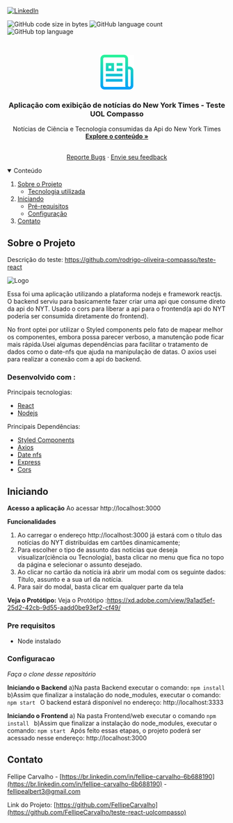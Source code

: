 [![LinkedIn][linkedin-shield]][linkedin-url]

![GitHub code size in bytes](https://img.shields.io/github/languages/code-size/FellipeCarvalho/teste-react-uolcompasso?label=Size)
![GitHub language count](https://img.shields.io/github/languages/count/FellipeCarvalho/teste-react-uolcompasso)
![GitHub top language](https://img.shields.io/github/languages/top/FellipeCarvalho/teste-react-uolcompasso)


<!-- PROJECT LOGO -->
<br />
<p align="center">
  <a href="https://github.com/FellipeCarvalho/teste-react-uolcompasso">
    <img src="readme-image.png" alt="Logo" width="80" height="80">
  </a>

  <h3 align="center"> Aplicação com exibição de notícias do New York Times - Teste UOL Compasso </h3>

  <p align="center">
    Notícias de Ciência e Tecnologia consumidas da Api do New York Times
    <br />
    <a href="https://github.com/FellipeCarvalho/teste-react-uolcompasso/"><strong>Explore o conteúdo »</strong></a>
    <br />
    <br />
<p align="center">
    <a href="https://github.com/FellipeCarvalho/teste-react-uolcompasso/issues">Reporte Bugs</a>
    ·
    <a href="https://api.whatsapp.com/send?phone=5541998290782&text=Ol%C3%A1%20Fellipe%2C%20gostaria%20de%20te%20dar%20o%20feedback%20sobre%20o%20seu%20Teste%20na%20UOL%20Compasso.">Envie seu feedback </a>
  </p>
</p>



<!-- TABLE OF CONTENTS -->
<details open="open">
  <summary>Conteúdo</summary>
  <ol>
    <li>
        <a href="#Sobre-o-Projeto">Sobre o Projeto</a>
        <ul>
          <li><a href="#desenvolvido-com">Tecnologia utilizada</a></li>
        </ul>
    </li>
      <li> 
         <a href="#Iniciando">Iniciando</a>
      <ul>
        <li><a href="#Pre-requisitos">Pré-requisitos</a></li>
        <li><a href="#Configuracao">Configuração</a></li>
      </ul>
    </li>
    <li><a href="#Contato">Contato</a></li>

  </ol>
</details>



<!-- ABOUT THE PROJECT -->
## Sobre o Projeto
<p align="center>
  <a href='https://github.com/rodrigo-oliveira-compasso/teste-react'>
    <img src="app-image" alt="Logo" width="1100" height="450">
  </a>
</p>

Descrição do teste: https://github.com/rodrigo-oliveira-compasso/teste-react

<img src="app.PNG" alt="Logo" width="1100" height="450">

Essa foi uma aplicação utilizando a plataforma nodejs e framework reactjs. O backend serviu para basicamente fazer criar uma api que consume direto da api do NYT. Usado o cors para liberar a api para o frontend(a api do NYT poderia ser consumida diretamente do frontend).

No front optei por utilizar o Styled components pelo fato de mapear melhor os componentes, embora possa parecer verboso, a manutenção pode ficar mais rápida.Usei algumas dependências para facilitar o tratamento de dados como o date-nfs que ajuda na manipulação de datas.
O axios usei para realizar a conexão com a api do backend.

                                                             

### Desenvolvido com :

Principais tecnologias: 
* [React](https://reactjs.org/)
* [Nodejs](https://nodejs.org/en/)

Principais Dependências:
* [Styled Components](https://styled-components.com/)
* [Axios](https://www.npmjs.com/package/axios)
* [Date nfs](https://date-fns.org/)
* [Express](https://expressjs.com/)
* [Cors](https://www.npmjs.com/package/cors)



<!-- GETTING STARTED -->
## Iniciando

**Acesso a aplicação**
Ao acessar http://localhost:3000

**Funcionalidades**
1. Ao carregar o endereço http://localhost:3000 já estará com o título das notícias do NYT distribuídas em cartões dinamicamente;
2. Para escolher o tipo de assunto das noticias que deseja visualizar(ciência ou Tecnologia), basta clicar no menu que fica no topo da página e selecionar o assunto desejado.
3. Ao clicar no cartão da notícia irá abrir um modal com os seguinte dados: Título, assunto e a sua url da notícia.
4. Para sair do modal, basta clicar em qualquer parte da tela

**Veja o Protótipo:**
 Veja o Protótipo :https://xd.adobe.com/view/9a1ad5ef-25d2-42cb-9d55-aadd0be93ef2-cf49/ 

### Pre requisitos

* Node instalado

### Configuracao

*Faça o clone desse repositório*

**Iniciando o Backend**
a)Na pasta Backend executar o comando:
   ``` npm install  ```
b)Assim que finalizar a instalação do node_modules, executar o comando:
   ``` npm start  ```
O backend estará disponível no endereço: http://localhost:3333

**Iniciando o Frontend**
a) Na pasta Frontend/web executar o comando
   ``` npm install  ```
b)Assim que finalizar a instalação do node_modules, executar o comando:
   ``` npm start  ```
Após feito essas etapas, o projeto poderá ser acessado nesse endereço: http://localhost:3000  



<!-- CONTACT -->
## Contato

Fellipe Carvalho - [https://br.linkedin.com/in/fellipe-carvalho-6b688190](https://br.linkedin.com/in/fellipe-carvalho-6b688190) - fellipealbert3@gmail.com

Link do Projeto: [https://github.com/FellipeCarvalho](https://github.com/FellipeCarvalho/teste-react-uolcompasso)



<!-- MARKDOWN LINKS & IMAGES -->
<!-- https://www.markdownguide.org/basic-syntax/#reference-style-links -->
[contributors-shield]: https://img.shields.io/github/contributors/othneildrew/Best-README-Template.svg?style=for-the-badge
[contributors-url]: https://github.com/othneildrew/Best-README-Template/graphs/contributors
[forks-shield]: https://img.shields.io/github/forks/othneildrew/Best-README-Template.svg?style=for-the-badge
[forks-url]: https://github.com/othneildrew/Best-README-Template/network/members
[stars-shield]: https://img.shields.io/github/stars/othneildrew/Best-README-Template.svg?style=for-the-badge
[stars-url]: https://github.com/othneildrew/Best-README-Template/stargazers
[issues-shield]: https://img.shields.io/github/issues/othneildrew/Best-README-Template.svg?style=for-the-badge
[issues-url]: https://github.com/othneildrew/Best-README-Template/issues
[license-shield]: https://img.shields.io/github/license/othneildrew/Best-README-Template.svg?style=for-the-badge
[license-url]: https://github.com/othneildrew/Best-README-Template/blob/master/LICENSE.txt
[linkedin-shield]: https://img.shields.io/badge/-LinkedIn-black.svg?style=for-the-badge&logo=linkedin&colorB=555
[linkedin-url]: https://linkedin.com/in/fellipe-carvalho-6b688190
[product-screenshot]: images/screenshot.png
